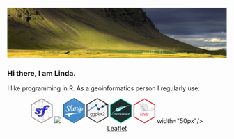 ![Landscape](https://raw.githubusercontent.com/Menkli/Menkli/main/scape.jpg)
### Hi there, I am Linda. 

I like programming in R. As a geoinformatics person I regularly use:  

<p align="center">
  <a href="https://github.com/r-spatial/sf"><img src="https://raw.githubusercontent.com/loreabad6/sfnetworks_WiG/main/figs/sf.png" width="50px"/></a>
  <a href="https://github.com/rspatial/terra"><img src="https://raw.githubusercontent.com/rspatial/terra/master/man/figures/logo.png" width="50px"/></a>
  <a href="https://github.com/rstudio/shiny"><img src="https://raw.githubusercontent.com/rstudio/shiny/master/man/figures/logo.png" width="50px"/></a>
  <a href="https://github.com/tidyverse/ggplot2"><img src="https://raw.githubusercontent.com/tidyverse/ggplot2/master/man/figures/logo.png" width="50px"/></a>
  <a href="https://github.com/rstudio/rmarkdown"><img src="https://raw.githubusercontent.com/rstudio/hex-stickers/master/PNG/rmarkdown.png" width="50px"/></a>
  <a href="https://github.com/yihui/knitr"><img src="https://raw.githubusercontent.com/rstudio/hex-stickers/master/PNG/knitr.png" width="50px"/></a>
 width="50px"/></a>
  <br>
    <a href="https://github.com/rstudio/leaflet">Leaflet</a> 
</p>
<!--
**Menkli/Menkli** is a ✨ _special_ ✨ repository because its `README.md` (this file) appears on your GitHub profile.

Here are some ideas to get you started:

- 🔭 I’m currently working on ...
- 🌱 I’m currently learning ...
- 👯 I’m looking to collaborate on ...
- 🤔 I’m looking for help with ...
- 💬 Ask me about ...
- 📫 How to reach me: ...
- 😄 Pronouns: ...
- ⚡ Fun fact: ...
-->
